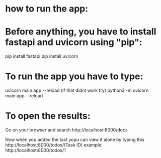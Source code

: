 # how to run the app:

# Before anything, you have to install fastapi and uvicorn using "pip":
pip install fastapi
pip install uvicorn

# To run the app you have to type:
uvicorn main:app --reload
(if that didnt work try)
python3 -m uvicorn main:app --reload

# To open the results:
Go on your browser and search
http://localhost:8000/docs

Now when you added the tast yopu can view it alone by typing this
http://localhost:8000/todos/(Task ID)
example:
http://localhost:8000/todos/1
